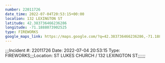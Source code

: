 ```yaml
---
number: 22011726
date_time: 2022-07-04T20:53:15+00:00
location: 132 LEXINGTON ST
latitude: 42.383736466236286
longitude: -71.1888073902525
type: FIREWORKS
google_maps_link: https://maps.google.com/?q=42.383736466236286,-71.1888073902525
---
```


;;;Incident #: 22011726  Date: 2022-07-04 20:53:15   Type: FIREWORKS;;;Location: ST LUKES CHURCH / 132 LEXINGTON ST;;;;;;
